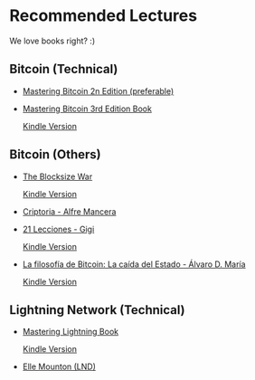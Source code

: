 # Recommended Lectures

We love books right? :)

## Bitcoin (Technical)

- [Mastering Bitcoin 2n Edition (preferable)](https://www.amazon.es/Mastering-Bitcoin-2e-Andreas-Antonopoulos/dp/1491954388?dib=eyJ2IjoiMSJ9.YUALTah_-FB3GhUbBZEuQzGU4ms4tLC9gqvxToIF58-1nhqt4KdFGDmdUv25swhhbP7T0qREpZ3-zR8BzkKZ8HW0hzz-CjEdwBsod3m0nJFwFCpKHpluUJ7U2AHJMorj9-_QuMxm3bIMIE4Mztvy51etZ8niAvnhkN5HHkHp2N-wmk-s_WvpDn2P33t1GDzkygCc5mHGJ4xIVVj03t8_U7OzdEWaVQjtUdcwLmNGenabBTv0aKHHAP7rwm7DSWJr2yycvXfXDC0GwgvK4DsFZN1eMwy4dZ6y_BhC5dLIBxTD8kbjOdwKq4H-gvcFxHF5kTffylCwCkJjoLDBc4l87KhtDeS-zlYZpsNwtQnMzSE4OcGDjXf5-O-wSxL_d5B2dhX5FSnJq11v1y_Lgprr-v2RfCDsrNRa8FiDwEAYz_aO8Fc56UQycJBDhaGEhZ9M.9ikyydJmbB9N0P12UtiAdkkY7oQxmmWU8yKUGl6T2JQ&dib_tag=se&keywords=mastering+bitcoin&nsdOptOutParam=true&qid=1734282949&sr=8-3&linkCode=ll1&tag=pesvi-21&linkId=43810e38d4235d51dfd1bcaacac94b76&language=es_ES&ref_=as_li_ss_tl)

- [Mastering Bitcoin 3rd Edition Book](https://www.amazon.es/Mastering-Bitcoin-Programming-Open-Blockchain/dp/1098150090?dib=eyJ2IjoiMSJ9.YUALTah_-FB3GhUbBZEuQzGU4ms4tLC9gqvxToIF58-1nhqt4KdFGDmdUv25swhhbP7T0qREpZ3-zR8BzkKZ8HW0hzz-CjEdwBsod3m0nJFwFCpKHpluUJ7U2AHJMorj9-_QuMxm3bIMIE4Mztvy51etZ8niAvnhkN5HHkHp2N-wmk-s_WvpDn2P33t1GDzkygCc5mHGJ4xIVVj03t8_U7OzdEWaVQjtUdcwLmNGenabBTv0aKHHAP7rwm7DSWJr2yycvXfXDC0GwgvK4DsFZN1eMwy4dZ6y_BhC5dLIBxTD8kbjOdwKq4H-gvcFxHF5kTffylCwCkJjoLDBc4l87KhtDeS-zlYZpsNwtQnMzSE4OcGDjXf5-O-wSxL_d5B2dhX5FSnJq11v1y_Lgprr-v2RfCDsrNRa8FiDwEAYz_aO8Fc56UQycJBDhaGEhZ9M.9ikyydJmbB9N0P12UtiAdkkY7oQxmmWU8yKUGl6T2JQ&dib_tag=se&keywords=mastering+bitcoin&nsdOptOutParam=true&qid=1734282949&sr=8-1&linkCode=ll1&tag=pesvi-21&linkId=38cdfb253d9130fae7ca6c78947445f4&language=es_ES&ref_=as_li_ss_tl)

	[Kindle Version](https://www.amazon.es/Mastering-Bitcoin-English-Andreas-Antonopoulos-ebook/dp/B0CMKK28JW?_encoding=UTF8&dib_tag=se&dib=eyJ2IjoiMSJ9.YUALTah_-FB3GhUbBZEuQzGU4ms4tLC9gqvxToIF58-1nhqt4KdFGDmdUv25swhhbP7T0qREpZ3-zR8BzkKZ8HW0hzz-CjEdwBsod3m0nJFwFCpKHpluUJ7U2AHJMorj9-_QuMxm3bIMIE4Mztvy51etZ8niAvnhkN5HHkHp2N-wmk-s_WvpDn2P33t1GDzkygCc5mHGJ4xIVVj03t8_U7OzdEWaVQjtUdcwLmNGenabBTv0aKHHAP7rwm7DSWJr2yycvXfXDC0GwgvK4DsFZN1eMwy4dZ6y_BhC5dLIBxTD8kbjOdwKq4H-gvcFxHF5kTffylCwCkJjoLDBc4l87KhtDeS-zlYZpsNwtQnMzSE4OcGDjXf5-O-wSxL_d5B2dhX5FSnJq11v1y_Lgprr-v2RfCDsrNRa8FiDwEAYz_aO8Fc56UQycJBDhaGEhZ9M.9ikyydJmbB9N0P12UtiAdkkY7oQxmmWU8yKUGl6T2JQ&qid=1734282949&sr=8-1&linkCode=ll1&tag=pesvi-21&linkId=1ea96ff7ff1f79418737259b6441595c&language=es_ES&ref_=as_li_ss_tl)

## Bitcoin (Others)

- [The Blocksize War](https://www.amazon.es/Blocksize-War-controls-Bitcoins-protocol/dp/B08YQMC2WM?__mk_es_ES=%C3%85M%C3%85%C5%BD%C3%95%C3%91&crid=2JTY5G75JQ29U&dib=eyJ2IjoiMSJ9.JfExdVZjvG1NSUP4mWZjRwApVjvnXSq7JWZVpj66H7N_btXqojtaUUdo25hIbkaJCB7Yczi6-_d5Vrt3jRO-gu8xXvzmyCTQZzj-7VallzP441E6GNcKZhMLJrAvPZXc6iZcxX6eUpXM23qe-YpZOdFRd-AGIcaRQCLWyYqbv4E.tDD3DQKOIA9_5Mi9aai5RqpxoYMPZBYSZ45ZFPatDJg&dib_tag=se&keywords=blocksize+war&nsdOptOutParam=true&qid=1734283284&sprefix=blocksize+wa%2Caps%2C130&sr=8-2&linkCode=ll1&tag=pesvi-21&linkId=e3afdfa60d98c1332e157255c94a4793&language=es_ES&ref_=as_li_ss_tl)

	[Kindle Version](https://www.amazon.es/Blocksize-War-control-Bitcoins-protocol-ebook/dp/B08Z18GWD6?_encoding=UTF8&dib_tag=se&dib=eyJ2IjoiMSJ9.JfExdVZjvG1NSUP4mWZjRwApVjvnXSq7JWZVpj66H7N_btXqojtaUUdo25hIbkaJCB7Yczi6-_d5Vrt3jRO-gu8xXvzmyCTQZzj-7VallzP441E6GNcKZhMLJrAvPZXc6iZcxX6eUpXM23qe-YpZOdFRd-AGIcaRQCLWyYqbv4E.tDD3DQKOIA9_5Mi9aai5RqpxoYMPZBYSZ45ZFPatDJg&qid=1734283284&sr=8-2&linkCode=ll1&tag=pesvi-21&linkId=025488eceaf31c5a8c18b0c34deedb3d&language=es_ES&ref_=as_li_ss_tl)

- [Criptoria - Alfre Mancera](https://www.amazon.es/Criptoria-Alfre-Mancera/dp/9916425728?__mk_es_ES=%C3%85M%C3%85%C5%BD%C3%95%C3%91&crid=ZR4HLMFXPCYO&dib=eyJ2IjoiMSJ9.WRklyBvuytQQJfD3rrvh0IPaU4Rbtf8LRSUT0wpQaS9wPoioxF7B4bpCKri2sVocxIm_UQ94LujRjBClAGJYnj66yTyxnd01zXDAab2kjrnAC0oFSnjt1WEv4wPj_qt0q2YCogsYiQg6T6G_p9m3MebpBjRLEYoQdhyrIhqIwE4.2TX-8krTkHSc0Y2ZL-sL5Sv6w035poWlwxxIUMDCSSM&dib_tag=se&keywords=criptoria&nsdOptOutParam=true&qid=1734283442&sprefix=criptoria%2Caps%2C124&sr=8-1&linkCode=ll1&tag=pesvi-21&linkId=e0ed1907ad356e2f699db2e00b3ad17c&language=es_ES&ref_=as_li_ss_tl)

- [21 Lecciones - Gigi](https://www.amazon.es/Lecciones-Aprendido-Caer-Madriguera-Bitcoin/dp/B0BR994P62?__mk_es_ES=%C3%85M%C3%85%C5%BD%C3%95%C3%91&crid=7SRH8PPSDHJT&dib=eyJ2IjoiMSJ9.XSldMvrPcD_VNt83WwJmU300kQPfbsNR72Q9pHmDlMDj-mvPj2KoLcNdxOgD_wzrrxIxyetbze3MauwI5eVQ55jNojy6PH17XiLPMXXObRfdP9Kal_CJjVCw_WLhbm6NDUEx5kKPzfmyGEmQ8s8tHqT2a7OM0A-yNeydtRO5V9Xr7QGsH2Lrc6c_786fv7VO20LpUP5eCmTl6WZyq057fin5e8qgVrdUAQ6l2JxwJmGKw-NneIG74PbK7JBVllc_saHy45Yrlxl8-FlXbZ7binWA9aNqHb9TnVtk6JkxkpkVI3tI3fjmszSepnnMWQUruTf0yIuOh7iPnXW3ZJdxAgNvYYv1XByOQlgV0EmEyp96xzdqeg5aVYFB5-INZX9imKDJj2bvTRnFfXqL0Z1NRLGYE0pd94rUR4SQI8NnCPsCvpaMlEd7DKbV2WXirncP.s3cZ1wkA9b9L0zX8RHuMfoFmQEZaT6LwsdoRqUu1Zxw&dib_tag=se&keywords=21+lecciones&nsdOptOutParam=true&qid=1734283376&sprefix=21+leccione%2Caps%2C123&sr=8-2&linkCode=ll1&tag=pesvi-21&linkId=80ecbce9a6593870b35234961bde61ef&language=es_ES&ref_=as_li_ss_tl)

	[Kindle Version](https://www.amazon.es/21-Lecciones-aprendido-madriguera-Bitcoin-ebook/dp/B0BKSC4Y8G?_encoding=UTF8&dib_tag=se&dib=eyJ2IjoiMSJ9.XSldMvrPcD_VNt83WwJmU300kQPfbsNR72Q9pHmDlMDj-mvPj2KoLcNdxOgD_wzrrxIxyetbze3MauwI5eVQ55jNojy6PH17XiLPMXXObRfdP9Kal_CJjVCw_WLhbm6NDUEx5kKPzfmyGEmQ8s8tHqT2a7OM0A-yNeydtRO5V9Xr7QGsH2Lrc6c_786fv7VO20LpUP5eCmTl6WZyq057fin5e8qgVrdUAQ6l2JxwJmGKw-NneIG74PbK7JBVllc_saHy45Yrlxl8-FlXbZ7binWA9aNqHb9TnVtk6JkxkpkVI3tI3fjmszSepnnMWQUruTf0yIuOh7iPnXW3ZJdxAgNvYYv1XByOQlgV0EmEyp96xzdqeg5aVYFB5-INZX9imKDJj2bvTRnFfXqL0Z1NRLGYE0pd94rUR4SQI8NnCPsCvpaMlEd7DKbV2WXirncP.s3cZ1wkA9b9L0zX8RHuMfoFmQEZaT6LwsdoRqUu1Zxw&qid=1734283376&sr=8-2&linkCode=ll1&tag=pesvi-21&linkId=b81d78bead04110c3e26539feebf6a53&language=es_ES&ref_=as_li_ss_tl)

- [La filosofía de Bitcoin: La caída del Estado - Álvaro D. María](https://www.amazon.es/filosof%C3%ADa-Bitcoin-ca%C3%ADda-Estado-Deusto/dp/8423436705?crid=2RC4SALECOTR5&dib=eyJ2IjoiMSJ9.eAIvqDHcRfFaYie183EV1--2kSWHrxZBAqDNe7O9KQ8wRDS40lhb2BEioeBuOqjBH9xbBTKk8B89T09aLHWbWO5K9iulTIPQYT-pKU3k97tYU5xg-bvCGC7AVmnqrp3Jsir-rnrXWnupbHQwlAr-gt0C9R-V0HCYe6B7a8OoJdkbb2sr5PmuxJZaxpffzidw14SnErx3DOeWvZ9977EDN0p41jqCxUaSEXo_YHRbxshcUGEgKGsaw4BQXQHKwXMhjHHPvbOYmdqfahibQ1Uayh8Ob0jFI7bzs1VCs8nWrVVhP0CViMswCVW07XJOsdvrFYo9Yj12MU44rPSC1fqMX_nULU3IFqj2PDADeDBnBb8QK5FsWLwVo39EI8JDsnYa2m5SZ8GR-W5A496fQ41_LClHTRzMHfjJ2R5oad0wWlSMCjggD37lt36-dOAn-6Aw.QV8rQQ6u4Eby_yMiIsH25dZRXVVUOCyvFinL7RBPgJM&dib_tag=se&keywords=la+filosof%C3%ADa+de+bitcoin&nsdOptOutParam=true&qid=1734283476&sprefix=La+filo%2Caps%2C131&sr=8-1&linkCode=ll1&tag=pesvi-21&linkId=e41faca86ad8296a82fdb22f38e06efa&language=es_ES&ref_=as_li_ss_tl)

	[Kindle Version](https://www.amazon.es/filosof%C3%ADa-Bitcoin-ca%C3%ADda-Estado-Deusto-ebook/dp/B0CLL173PJ?_encoding=UTF8&dib_tag=se&dib=eyJ2IjoiMSJ9.eAIvqDHcRfFaYie183EV1--2kSWHrxZBAqDNe7O9KQ8wRDS40lhb2BEioeBuOqjBH9xbBTKk8B89T09aLHWbWO5K9iulTIPQYT-pKU3k97tYU5xg-bvCGC7AVmnqrp3Jsir-rnrXWnupbHQwlAr-gt0C9R-V0HCYe6B7a8OoJdkbb2sr5PmuxJZaxpffzidw14SnErx3DOeWvZ9977EDN0p41jqCxUaSEXo_YHRbxshcUGEgKGsaw4BQXQHKwXMhjHHPvbOYmdqfahibQ1Uayh8Ob0jFI7bzs1VCs8nWrVVhP0CViMswCVW07XJOsdvrFYo9Yj12MU44rPSC1fqMX_nULU3IFqj2PDADeDBnBb8QK5FsWLwVo39EI8JDsnYa2m5SZ8GR-W5A496fQ41_LClHTRzMHfjJ2R5oad0wWlSMCjggD37lt36-dOAn-6Aw.QV8rQQ6u4Eby_yMiIsH25dZRXVVUOCyvFinL7RBPgJM&qid=1734283476&sr=8-1&linkCode=ll1&tag=pesvi-21&linkId=1cebf0dfb0d40d85a67057b19e19c550&language=es_ES&ref_=as_li_ss_tl)

## Lightning Network (Technical)

- [Mastering Lightning Book](https://www.amazon.es/Mastering-Lightning-Network-Blockchain-Protocol/dp/1492054860?dib=eyJ2IjoiMSJ9.YUALTah_-FB3GhUbBZEuQzGU4ms4tLC9gqvxToIF58-1nhqt4KdFGDmdUv25swhhbP7T0qREpZ3-zR8BzkKZ8HW0hzz-CjEdwBsod3m0nJFwFCpKHpluUJ7U2AHJMorj9-_QuMxm3bIMIE4Mztvy51etZ8niAvnhkN5HHkHp2N-wmk-s_WvpDn2P33t1GDzkygCc5mHGJ4xIVVj03t8_U7OzdEWaVQjtUdcwLmNGenabBTv0aKHHAP7rwm7DSWJr2yycvXfXDC0GwgvK4DsFZN1eMwy4dZ6y_BhC5dLIBxTD8kbjOdwKq4H-gvcFxHF5kTffylCwCkJjoLDBc4l87KhtDeS-zlYZpsNwtQnMzSE4OcGDjXf5-O-wSxL_d5B2dhX5FSnJq11v1y_Lgprr-v2RfCDsrNRa8FiDwEAYz_aO8Fc56UQycJBDhaGEhZ9M.9ikyydJmbB9N0P12UtiAdkkY7oQxmmWU8yKUGl6T2JQ&dib_tag=se&keywords=mastering+bitcoin&nsdOptOutParam=true&qid=1734282949&sr=8-5&linkCode=ll1&tag=pesvi-21&linkId=49c4f0135d3f4e68d780dae1fd651da5&language=es_ES&ref_=as_li_ss_tl)

	[Kindle Version](https://www.amazon.es/Mastering-Lightning-Network-English-Antonopoulos-ebook/dp/B09MDQX9S8?_encoding=UTF8&dib_tag=se&dib=eyJ2IjoiMSJ9.YUALTah_-FB3GhUbBZEuQzGU4ms4tLC9gqvxToIF58-1nhqt4KdFGDmdUv25swhhbP7T0qREpZ3-zR8BzkKZ8HW0hzz-CjEdwBsod3m0nJFwFCpKHpluUJ7U2AHJMorj9-_QuMxm3bIMIE4Mztvy51etZ8niAvnhkN5HHkHp2N-wmk-s_WvpDn2P33t1GDzkygCc5mHGJ4xIVVj03t8_U7OzdEWaVQjtUdcwLmNGenabBTv0aKHHAP7rwm7DSWJr2yycvXfXDC0GwgvK4DsFZN1eMwy4dZ6y_BhC5dLIBxTD8kbjOdwKq4H-gvcFxHF5kTffylCwCkJjoLDBc4l87KhtDeS-zlYZpsNwtQnMzSE4OcGDjXf5-O-wSxL_d5B2dhX5FSnJq11v1y_Lgprr-v2RfCDsrNRa8FiDwEAYz_aO8Fc56UQycJBDhaGEhZ9M.9ikyydJmbB9N0P12UtiAdkkY7oQxmmWU8yKUGl6T2JQ&qid=1734282949&sr=8-5&linkCode=ll1&tag=pesvi-21&linkId=0a6febb715dc1a5d4ba6410737481acd&language=es_ES&ref_=as_li_ss_tl)

- [Elle Mounton (LND)](https://ellemouton.com/)
